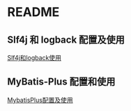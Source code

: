 # README

## Slf4j 和 logback 配置及使用

[Slf4j和logback使用](Slf4j和logback使用.md)


## MyBatis-Plus 配置和使用

[MybatisPlus配置及使用](MybatisPlus配置及使用.md)

